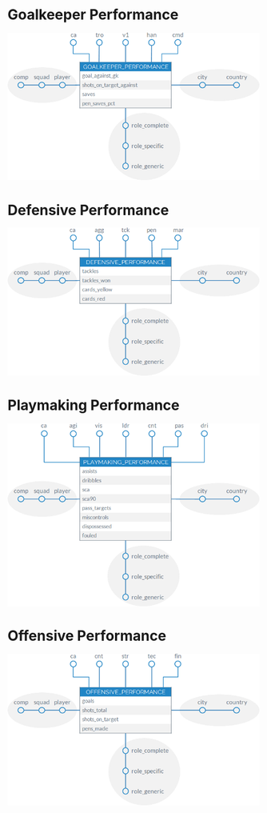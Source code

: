 # Goalkeeper Performance

![Goalkeeper Performance Dimensional Fact Model](./images/DFM-Goalkeeper_Performance.png)

# Defensive Performance

![Defensive Performance Dimensional Fact Model](./images/DFM-Defensive_Performance.png)

# Playmaking Performance

![Playmaking Performance Dimensional Fact Model](./images/DFM-Playmaking_Performance.png)

# Offensive Performance

![Offensive Performance Dimensional Fact Model](./images/DFM-Offensive_Performance.png)
